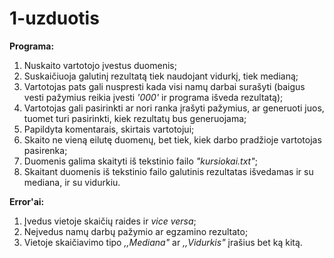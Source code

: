 # 1-uzduotis

**Programa:**
1. Nuskaito vartotojo įvestus duomenis;
2. Suskaičiuoja galutinį rezultatą tiek naudojant vidurkį, tiek medianą;
3. Vartotojas pats gali nuspresti kada visi namų darbai surašyti (baigus vesti pažymius reikia įvesti *'000'* ir programa išveda rezultatą);
4. Vartotojas gali pasirinkti ar nori ranka įrašyti pažymius, ar generuoti juos, tuomet turi pasirinkti, kiek rezultatų bus generuojama;
5. Papildyta komentarais, skirtais vartotojui;
6. Skaito ne vieną eilutę duomenų, bet tiek, kiek darbo pradžioje vartotojas pasirenka;
7. Duomenis galima skaityti iš tekstinio failo *"kursiokai.txt"*;
8. Skaitant duomenis iš tekstinio failo galutinis rezultatas išvedamas ir su mediana, ir su vidurkiu.

**Error'ai:**
1. Įvedus vietoje skaičių raides ir *vice versa*;
2. Neįvedus namų darbų pažymio ar egzamino rezultato;
3. Vietoje skaičiavimo tipo *,,Mediana"* ar *,,Vidurkis"* įrašius bet ką kitą.
